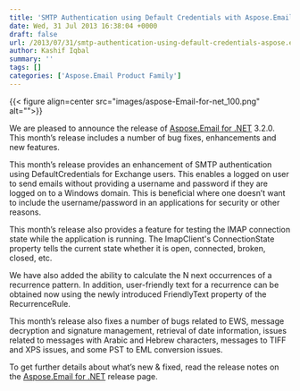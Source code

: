 ```yaml
---
title: 'SMTP Authentication using Default Credentials with Aspose.Email for .NET 3.2.0'
date: Wed, 31 Jul 2013 16:38:04 +0000
draft: false
url: /2013/07/31/smtp-authentication-using-default-credentials-aspose.email-for-.net/
author: Kashif Iqbal
summary: ''
tags: []
categories: ['Aspose.Email Product Family']
---
```




{{< figure align=center src="images/aspose-Email-for-net_100.png" alt="">}}


We are pleased to announce the release of [Aspose.Email for .NET][1] 3.2.0. This month’s release includes a number of bug fixes, enhancements and new features.

This month’s release provides an enhancement of SMTP authentication using DefaultCredentials for Exchange users. This enables a logged on user to send emails without providing a username and password if they are logged on to a Windows domain. This is beneficial where one doesn’t want to include the username/password in an applications for security or other reasons.

This month’s release also provides a feature for testing the IMAP connection state while the application is running. The ImapClient's ConnectionState property tells the current state whether it is open, connected, broken, closed, etc.

We have also added the ability to calculate the N next occurrences of a recurrence pattern. In addition, user-friendly text for a recurrence can be obtained now using the newly introduced FriendlyText property of the RecurrenceRule.

This month’s release also fixes a number of bugs related to EWS, message decryption and signature management, retrieval of date information, issues related to messages with Arabic and Hebrew characters, messages to TIFF and XPS issues, and some PST to EML conversion issues.

To get further details about what’s new & fixed, read the release notes on the [Aspose.Email for .NET][2] release page.




[1]: https://products.aspose.com/email/net
[2]: https://docs.aspose.com/email/net





